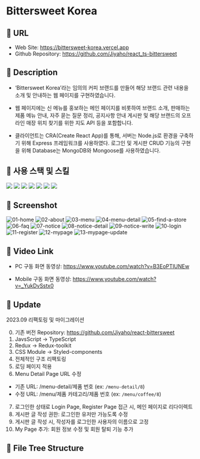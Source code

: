 # Bittersweet Korea

## 🔷 URL

- Web Site: https://bittersweet-korea.vercel.app
- Github Repository: https://github.com/Jiyaho/react_ts-bittersweet

## 🔷 Description

- ‘Bittersweet Korea’라는 임의의 커피 브랜드를 만들어 해당 브랜드 관련 내용을 소개 및 안내하는 웹 페이지를 구현하였습니다.

- 웹 페이지에는 신 메뉴를 홍보하는 메인 페이지를 비롯하여 브랜드 소개, 판매하는 제품 메뉴 안내, 자주 묻는 질문 정리, 공지사항 안내 게시판 및 해당 브랜드의 오프라인 매장 위치 찾기를 위한 지도 API 등을 포함합니다.

- 클라이언트는 CRA(Create React App)를 통해, 서버는 Node.js로 환경을 구축하기 위해 Express 프레임워크를 사용하였다. 로그인 및 게시판 CRUD 기능의 구현을 위해 Database는 MongoDB와 Mongoose를 사용하였습니다.

## 🔷 사용 스택 및 스킬

<div>
    <img src="https://img.shields.io/badge/React-61DAFB?style=for-the-badge&logo=React&logoColor=black" />
    <img src="https://img.shields.io/badge/TypeScript-3178C6?style=for-the-badge&logo=TypeScript&logoColor=white" />
    <img src="https://img.shields.io/badge/Redux-764ABC?style=for-the-badge&logo=Redux&logoColor=white" />
    <img src="https://img.shields.io/badge/React Query-FF4154?style=for-the-badge&logo=React Query&logoColor=white" />
    <img src="https://img.shields.io/badge/Node.js-339933?style=for-the-badge&logo=Node.js&logoColor=white" />
    <img src="https://img.shields.io/badge/express-000000?style=for-the-badge&logo=express&logoColor=white" />
    <img src="https://img.shields.io/badge/MongoDB-47A248?style=for-the-badge&logo=MongoDB&logoColor=white" />
</div>

## 🔷 Screenshot

<img src="https://i.ibb.co/vss551w/01-home.png" alt="01-home" border="0" />
<img src="https://i.ibb.co/qJrX3RM/02-about.png" alt="02-about" border="0" />
<img src="https://i.ibb.co/fQdjxCm/03-menu.png" alt="03-menu" border="0" />
<img src="https://i.ibb.co/Zh3t7H6/04-menu-detail.png" alt="04-menu-detail" border="0" />
<img src="https://i.ibb.co/Lp0wspj/05-find-a-store.png" alt="05-find-a-store" border="0" />
<img src="https://i.ibb.co/L9jTyMW/06-faq.png" alt="06-faq" border="0" />
<img src="https://i.ibb.co/4TRq3dK/07-notice.png" alt="07-notice" border="0" />
<img src="https://i.ibb.co/1nF4JXq/08-notice-detail.png" alt="08-notice-detail" border="0" />
<img src="https://i.ibb.co/gjWdhvF/09-notice-write.png" alt="09-notice-write" border="0 /">
<img src="https://i.ibb.co/MhvDfhw/10-login.png" alt="10-login" border="0" />
<img src="https://i.ibb.co/vJ8ssHM/11-register.png" alt="11-register" border="0" />
<img src="https://i.ibb.co/PGyY9Jm/12-mypage.png" alt="12-mypage" border="0" />
<img src="https://i.ibb.co/YN9DhFM/13-mypage-update.png" alt="13-mypage-update" border="0" />

## 🔷 Video Link

- PC 구동 화면 동영상: https://www.youtube.com/watch?v=B3EoPTIUNEw

- Mobile 구동 화면 동영상: https://www.youtube.com/watch?v=_YukDvSstx0

## 🔷 Update

2023.09 리팩토링 및 마이그레이션

0. 기존 버전 Repository: https://github.com/Jiyaho/react-bittersweet
1. JavsScript -> TypeScript
2. Redux -> Redux-toolkit
3. CSS Module -> Styled-components
4. 전체적인 구조 리팩토링
5. 로딩 페이지 적용
6. Menu Detail Page URL 수정

- 기존 URL: /menu-detail/제품 번호 (ex: `/menu-detail/8`)
- 수정 URL: /menu/제품 카테고리/제품 번호 (ex: `/menu/coffee/8`)

7. 로그인한 상태로 Login Page, Register Page 접근 시, 메인 페이지로 리다이렉트
8. 게시판 글 작성 권한: 로그인한 유저만 가능도록 수정
9. 게시판 글 작성 시, 작성자를 로그인한 사용자의 이름으로 고정
10. My Page 추가: 회원 정보 수정 및 회원 탈퇴 기능 추가

## 🔷 File Tree Structure

